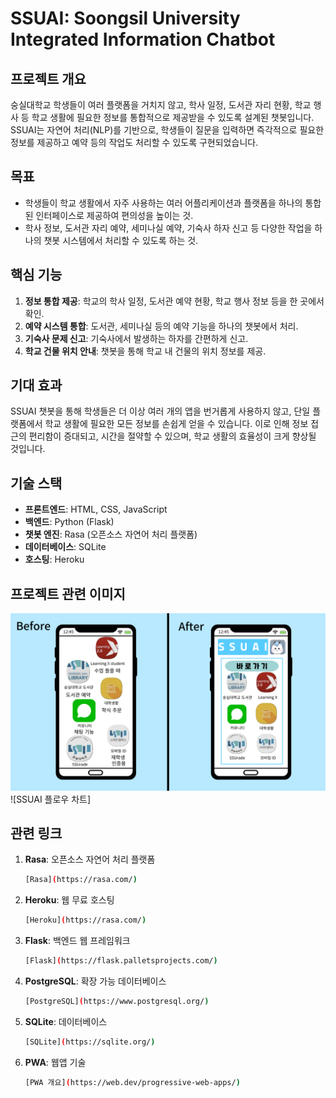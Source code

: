 # SSUAI: Soongsil University Integrated Information Chatbot

## 프로젝트 개요
숭실대학교 학생들이 여러 플랫폼을 거치지 않고, 학사 일정, 도서관 자리 현황, 학교 행사 등 학교 생활에 필요한 정보를 통합적으로 제공받을 수 있도록 설계된 챗봇입니다. SSUAI는 자연어 처리(NLP)를 기반으로, 학생들이 질문을 입력하면 즉각적으로 필요한 정보를 제공하고 예약 등의 작업도 처리할 수 있도록 구현되었습니다.

## 목표
- 학생들이 학교 생활에서 자주 사용하는 여러 어플리케이션과 플랫폼을 하나의 통합된 인터페이스로 제공하여 편의성을 높이는 것.
- 학사 정보, 도서관 자리 예약, 세미나실 예약, 기숙사 하자 신고 등 다양한 작업을 하나의 챗봇 시스템에서 처리할 수 있도록 하는 것.
  
## 핵심 기능
1. **정보 통합 제공**: 학교의 학사 일정, 도서관 예약 현황, 학교 행사 정보 등을 한 곳에서 확인.
2. **예약 시스템 통합**: 도서관, 세미나실 등의 예약 기능을 하나의 챗봇에서 처리.
3. **기숙사 문제 신고**: 기숙사에서 발생하는 하자를 간편하게 신고.
4. **학교 건물 위치 안내**: 챗봇을 통해 학교 내 건물의 위치 정보를 제공.

## 기대 효과
SSUAI 챗봇을 통해 학생들은 더 이상 여러 개의 앱을 번거롭게 사용하지 않고, 단일 플랫폼에서 학교 생활에 필요한 모든 정보를 손쉽게 얻을 수 있습니다. 이로 인해 정보 접근의 편리함이 증대되고, 시간을 절약할 수 있으며, 학교 생활의 효율성이 크게 향상될 것입니다.

## 기술 스택
- **프론트엔드**: HTML, CSS, JavaScript
- **백엔드**: Python (Flask)
- **챗봇 엔진**: Rasa (오픈소스 자연어 처리 플랫폼)
- **데이터베이스**: SQLite
- **호스팅**: Heroku

## 프로젝트 관련 이미지
![SSUAI 대표 이미지](https://github.com/audrbs/open01/blob/main/png/SSUAI%20%EA%B7%B8%EB%A6%BC.png)
![SSUAI 플로우 차트]

## 관련 링크

1. **Rasa**: 오픈소스 자연어 처리 플랫폼
   ```bash
   [Rasa](https://rasa.com/)
2. **Heroku**: 웹 무료 호스팅
   ```bash
   [Heroku](https://rasa.com/)
3. **Flask**: 백엔드 웹 프레임워크  
   ```bash  
   [Flask](https://flask.palletsprojects.com/)
   
4. **PostgreSQL**: 확장 가능 데이터베이스  
   ```bash  
   [PostgreSQL](https://www.postgresql.org/)
   
5. **SQLite**: 데이터베이스  
   ```bash  
   [SQLite](https://sqlite.org/)
   
6. **PWA**: 웹앱 기술  
   ```bash  
   [PWA 개요](https://web.dev/progressive-web-apps/)
